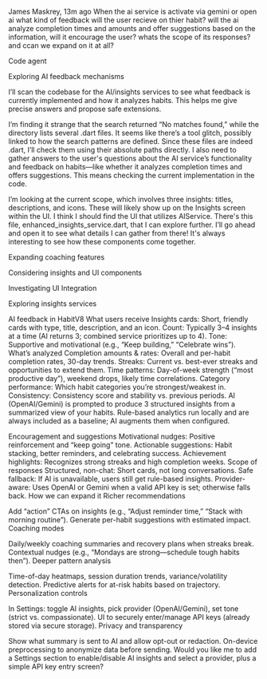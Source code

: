 James Maskrey, 13m ago
When the ai service is activate via gemini or open ai what kind of feedback will the user recieve on thier habit? will the ai analyze completion times and amounts and offer suggestions based on the information, will it encourage the user? whats the scope of its responses? and ccan we expand on it at all?

Code agent

Exploring AI feedback mechanisms





I’ll scan the codebase for the AI/insights services to see what feedback is currently implemented and how it analyzes habits. This helps me give precise answers and propose safe extensions.


I’m finding it strange that the search returned “No matches found,” while the directory lists several .dart files. It seems like there’s a tool glitch, possibly linked to how the search patterns are defined. Since these files are indeed .dart, I’ll check them using their absolute paths directly. I also need to gather answers to the user's questions about the AI service’s functionality and feedback on habits—like whether it analyzes completion times and offers suggestions. This means checking the current implementation in the code.



I’m looking at the current scope, which involves three insights: titles, descriptions, and icons. These will likely show up on the Insights screen within the UI. I think I should find the UI that utilizes AIService. There's this file, enhanced_insights_service.dart, that I can explore further. I’ll go ahead and open it to see what details I can gather from there! It's always interesting to see how these components come together.


Expanding coaching features



Considering insights and UI components



Investigating UI Integration



Exploring insights services












AI feedback in HabitV8
What users receive
Insights cards: Short, friendly cards with type, title, description, and an icon.
Count: Typically 3–4 insights at a time (AI returns 3; combined service prioritizes up to 4).
Tone: Supportive and motivational (e.g., “Keep building,” “Celebrate wins”).
What’s analyzed
Completion amounts & rates: Overall and per-habit completion rates, 30-day trends.
Streaks: Current vs. best-ever streaks and opportunities to extend them.
Time patterns: Day-of-week strength (“most productive day”), weekend drops, likely time correlations.
Category performance: Which habit categories you’re strongest/weakest in.
Consistency: Consistency score and stability vs. previous periods.
AI (OpenAI/Gemini) is prompted to produce 3 structured insights from a summarized view of your habits. Rule-based analytics run locally and are always included as a baseline; AI augments them when configured.

Encouragement and suggestions
Motivational nudges: Positive reinforcement and “keep going” tone.
Actionable suggestions: Habit stacking, better reminders, and celebrating success.
Achievement highlights: Recognizes strong streaks and high completion weeks.
Scope of responses
Structured, non-chat: Short cards, not long conversations.
Safe fallback: If AI is unavailable, users still get rule-based insights.
Provider-aware: Uses OpenAI or Gemini when a valid API key is set; otherwise falls back.
How we can expand it
Richer recommendations

Add “action” CTAs on insights (e.g., “Adjust reminder time,” “Stack with morning routine”).
Generate per-habit suggestions with estimated impact.
Coaching modes

Daily/weekly coaching summaries and recovery plans when streaks break.
Contextual nudges (e.g., “Mondays are strong—schedule tough habits then”).
Deeper pattern analysis

Time-of-day heatmaps, session duration trends, variance/volatility detection.
Predictive alerts for at-risk habits based on trajectory.
Personalization controls

In Settings: toggle AI insights, pick provider (OpenAI/Gemini), set tone (strict vs. compassionate).
UI to securely enter/manage API keys (already stored via secure storage).
Privacy and transparency

Show what summary is sent to AI and allow opt-out or redaction.
On-device preprocessing to anonymize data before sending.
Would you like me to add a Settings section to enable/disable AI insights and select a provider, plus a simple API key entry screen?